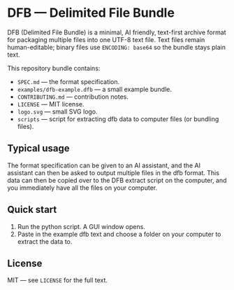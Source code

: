 # DFB — Delimited File Bundle

DFB (Delimited File Bundle) is a minimal, AI friendly, text-first archive format for packaging multiple files into one UTF-8 text file. Text files remain human-editable; binary files use `ENCODING: base64` so the bundle stays plain text. 

This repository bundle contains:
- `SPEC.md` — the format specification.
- `examples/dfb-example.dfb` — a small example bundle.
- `CONTRIBUTING.md` — contribution notes.
- `LICENSE` — MIT license.
- `logo.svg` — small SVG logo.
- `scripts` — script for extracting dfb data to computer files (or bundling files).

Typical usage
-----------
The format specification can be given to an AI assistant, and the AI assistant can then be asked to output multiple files in the dfb format. This data can then be copied over to the DFB extract script on the computer, and you immediately have all the files on your computer.

Quick start
-----------
1. Run the python script. A GUI window opens.
2. Paste in the example dfb text and choose a folder on your computer to extract the data to.

License
-------
MIT — see `LICENSE` for the full text.




